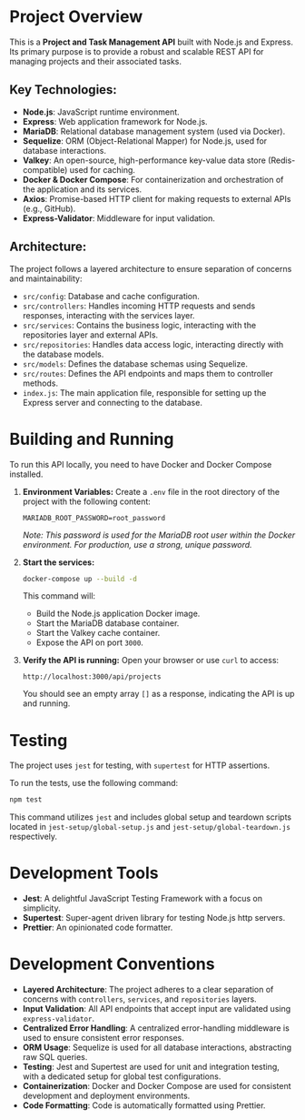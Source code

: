 # Project Overview

This is a **Project and Task Management API** built with Node.js and Express. Its primary purpose is to provide a robust and scalable REST API for managing projects and their associated tasks.

## Key Technologies:

- **Node.js**: JavaScript runtime environment.
- **Express**: Web application framework for Node.js.
- **MariaDB**: Relational database management system (used via Docker).
- **Sequelize**: ORM (Object-Relational Mapper) for Node.js, used for database interactions.
- **Valkey**: An open-source, high-performance key-value data store (Redis-compatible) used for caching.
- **Docker & Docker Compose**: For containerization and orchestration of the application and its services.
- **Axios**: Promise-based HTTP client for making requests to external APIs (e.g., GitHub).
- **Express-Validator**: Middleware for input validation.

## Architecture:

The project follows a layered architecture to ensure separation of concerns and maintainability:

- `src/config`: Database and cache configuration.
- `src/controllers`: Handles incoming HTTP requests and sends responses, interacting with the services layer.
- `src/services`: Contains the business logic, interacting with the repositories layer and external APIs.
- `src/repositories`: Handles data access logic, interacting directly with the database models.
- `src/models`: Defines the database schemas using Sequelize.
- `src/routes`: Defines the API endpoints and maps them to controller methods.
- `index.js`: The main application file, responsible for setting up the Express server and connecting to the database.

# Building and Running

To run this API locally, you need to have Docker and Docker Compose installed.

1.  **Environment Variables:**
    Create a `.env` file in the root directory of the project with the following content:

    ```
    MARIADB_ROOT_PASSWORD=root_password
    ```

    _Note: This password is used for the MariaDB root user within the Docker environment. For production, use a strong, unique password._

2.  **Start the services:**

    ```bash
    docker-compose up --build -d
    ```

    This command will:
    - Build the Node.js application Docker image.
    - Start the MariaDB database container.
    - Start the Valkey cache container.
    - Expose the API on port `3000`.

3.  **Verify the API is running:**
    Open your browser or use `curl` to access:
    ```
    http://localhost:3000/api/projects
    ```
    You should see an empty array `[]` as a response, indicating the API is up and running.

# Testing

The project uses `jest` for testing, with `supertest` for HTTP assertions.

To run the tests, use the following command:

```bash
npm test
```

This command utilizes `jest` and includes global setup and teardown scripts located in `jest-setup/global-setup.js` and `jest-setup/global-teardown.js` respectively.

# Development Tools

- **Jest**: A delightful JavaScript Testing Framework with a focus on simplicity.
- **Supertest**: Super-agent driven library for testing Node.js http servers.
- **Prettier**: An opinionated code formatter.

# Development Conventions

- **Layered Architecture**: The project adheres to a clear separation of concerns with `controllers`, `services`, and `repositories` layers.
- **Input Validation**: All API endpoints that accept input are validated using `express-validator`.
- **Centralized Error Handling**: A centralized error-handling middleware is used to ensure consistent error responses.
- **ORM Usage**: Sequelize is used for all database interactions, abstracting raw SQL queries.
- **Testing**: Jest and Supertest are used for unit and integration testing, with a dedicated setup for global test configurations.
- **Containerization**: Docker and Docker Compose are used for consistent development and deployment environments.
- **Code Formatting**: Code is automatically formatted using Prettier.

